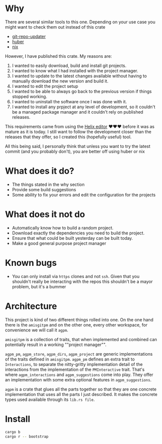 # Why

There are several similar tools to this one. Depending on your use case you
might want to check them out instead of this crate

- [git-repo-updater](https://github.com/earwig/git-repo-updater)
- [huber](https://github.com/innobead/huber)
- [nix](https://nixos.wiki/wiki/Nix_package_manager)

However, I have published this crate. My reasons are:

1. I wanted to easily download, build and install git projects.
2. I wanted to know what I had installed with the project manager.
3. I wanted to update to the latest changes available without having to
manually download the new version and build it.
4. I wanted to edit the project setup
5. I wanted to be able to always go back to the previous version if things
stopped working.
6. I wanted to uninstall the software once I was done with it.
7. I wanted to install any prpject at any level of development, so it couldn't
be a managed package manager and it couldn't rely on published releases.

This requirements came from using the [Helix editor](https://helix-editor.com/)
❤️❤️❤️ before it was as mature as it is today. I still want to follow the
development closer than the releases that they offer, so I created this
(hopefully useful) tool.

All this being said, I personally think that unless you want to try the latest
commit (and you probably don't), you are better off using huber or nix

# What does it do?

- The things stated in the why section
- Provide some build suggestions
- Some ability to fix your errors and edit the configuration for the projects

# What does it not do

- Automatically know how to build a random project.
- Download exactly the dependencies you need to build the project.
- Ensure that what could be built yesterday can be built today.
- Make a good general purpose project manager


# Known bugs

- You can only install via `https` clones and not `ssh`. Given that you
shouldn't really be interacting with the repos this shouldn't be a mayor
problem, but it's a bummer


# Architecture

This project is kind of two different things rolled into one. On the one hand
there is the `amisgitpm` and on the other one, every other workspace,
for convenience we will call it `agpm`.

`amisgitpm` is a collection of traits, that when implemented and combined can
potentially result in a working ""project manager"".

`agpm_pm`, `agpm_store`, `agpm_dirs`, `agpm_project` are generic implementations
of the traits defined in `amisgitpm`. `agpm_pm` defines an extra trait to
`Interactions`, to separate the nitty-gritty implementation detail of the
interactions from the implementation of the `PMInteractive` trait. That's where
`agpm_interactions` and `agpm_suggestions` come into play. They offer an
implementation with some extra optional features in `agpm_suggestions`.

`agpm` is a crate that glues all the parts together so that they are one
concrete implementation that uses all the parts I just described. It makes the
concrete types used available through its `lib.rs file`.

# Install

```bash
cargo b
cargo r -- bootstrap
```
